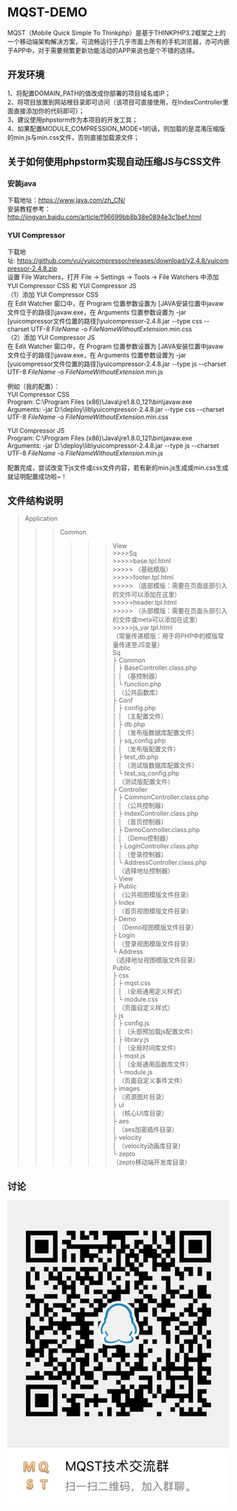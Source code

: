 # MQST-DEMO
MQST（Mobile Quick Simple To Thinkphp）是基于THINKPHP3.2框架之上的一个移动端架构解决方案，可流畅运行于几乎市面上所有的手机浏览器，亦可内嵌于APP中，对于需要频繁更新功能活动的APP来说也是个不错的选择。

## 开发环境
1、将配置DOMAIN_PATH的值改成你部署的项目域名或IP；<br>
2、将项目放置到网站根目录即可访问（该项目可直接使用，在IndexController里面直接添加你的代码即可）；<br>
3、建议使用phpstorm作为本项目的开发工具；<br>
4、如果配置MODULE_COMPRESSION_MODE=1的话，则加载的是混淆压缩版的min.js与min.css文件，否则直接加载源文件；<br>

## 关于如何使用phpstorm实现自动压缩JS与CSS文件
### 安装java
下载地址：https://www.java.com/zh_CN/<br>
安装教程参考：http://jingyan.baidu.com/article/f96699bb8b38e0894e3c1bef.html

### YUI Compressor
下载地址: https://github.com/yui/yuicompressor/releases/download/v2.4.8/yuicompressor-2.4.8.zip<br>
设置 File Watchers，打开 File -> Settings -> Tools -> File Watchers 中添加 YUI Compressor CSS 和 YUI Compressor JS<br>
（1）添加 YUI Compressor CSS<br>
在 Edit Watcher 窗口中，在 Program 位置参数设置为 [JAVA安装位置中javaw文件位于的路径]\javaw.exe，在 Arguments 位置参数设置为 -jar [yuicompressor文件位置的路径]\yuicompressor-2.4.8.jar --type css --charset UTF-8 $FileName$ -o $FileNameWithoutExtension$.min.css<br>
（2）添加 YUI Compressor JS<br>
在 Edit Watcher 窗口中，在 Program 位置参数设置为 [JAVA安装位置中javaw文件位于的路径]\javaw.exe，在 Arguments 位置参数设置为 -jar [yuicompressor文件位置的路径]\yuicompressor-2.4.8.jar --type js --charset UTF-8 $FileName$ -o $FileNameWithoutExtension$.min.js<br>

例如（我的配置）：<br>
YUI Compressor CSS<br>
Program:    C:\Program Files (x86)\Java\jre1.8.0_121\bin\javaw.exe<br>
Arguments:  -jar D:\deploy\lib\yuicompressor-2.4.8.jar --type css --charset UTF-8 $FileName$ -o $FileNameWithoutExtension$.min.css<br>

YUI Compressor JS<br>
Program:    C:\Program Files (x86)\Java\jre1.8.0_121\bin\javaw.exe<br>
Arguments:  -jar D:\deploy\lib\yuicompressor-2.4.8.jar --type js --charset UTF-8 $FileName$ -o $FileNameWithoutExtension$.min.js<br>

配置完成，尝试改变下js文件或css文件内容，若有新的min.js生成或min.css生成就证明配置成功啦~！

## 文件结构说明
>Application<br>
>  >>Common<br>
>  >>  >>>View<br>
>  >>      >>>>Sq<br>
>  >>           >>>>>base.tpl.html<br>
>  >>           >>>>> （基础模版）<br>
>  >>           >>>>>footer.tpl.html<br>
>  >>           >>>>> （底部模版：需要在页面底部引入的文件可以添加在这里）<br>
>  >>           >>>>>header.tpl.html<br>
>  >>           >>>>> （头部模版：需要在页面头部引入的文件或meta可以添加在这里）<br>
>  >>           >>>>>js_var.tpl.html<br>
>  >>              （常量传递模版：用于将PHP中的模版常量传递至JS变量）<br>
>  >>Sq<br>
>     ├ Common<br>
>     │    ├ BaseController.class.php<br>
>     │    │  （基控制器）<br>
>     │    └ function.php<br>
>     │        （公共函数库）<br>
>     ├ Conf<br>
>     │   ├ config.php<br>
>     │   │  （主配置文件）<br>
>     │   ├ db.php<br>
>     │   │  （发布版数据库配置文件）<br>
>     │   ├ sq_config.php<br>
>     │   │  （发布版配置文件）<br>
>     │   ├ test_db.php<br>
>     │   │  （测试版数据库配置文件）<br>
>     │   └ test_sq_config.php<br>
>     │       （测试版配置文件）<br>
>     ├ Controller<br>
>     │   ├ CommonController.class.php<br>
>     │   │  （公共控制器）<br>
>     │   ├ IndexController.class.php<br>
>     │   │  （首页控制器）<br>
>     │   ├ DemoController.class.php<br>
>     │   │  （Demo控制器）<br>
>     │   ├ LoginController.class.php<br>
>     │   │  （登录控制器）<br>
>     │   └ AddressController.class.php<br>
>     │       （选择地址控制器）<br>
>     └ View<br>
>          ├ Public<br>
>          │  （公共视图模版文件目录）<br>
>          ├ Index<br>
>          │  （首页视图模版文件目录）<br>
>          ├ Demo<br>
>          │  （Demo视图模版文件目录）<br>
>          ├ Login<br>
>          │  （登录视图模版文件目录）<br>
>          └ Address<br>
>              （选择地址视图模版文件目录）<br>
>Public<br>
  ├ css<br>
  │ ├ mqst.css<br>
  │ │  （全局通用定义样式）<br>
  │ └ module.css<br>
  │     （页面自定义样式）<br>
  ├ js<br>
  │ ├ config.js<br>
  │ │  （头部预加载js配置文件）<br>
  │ ├ library.js<br>
  │ │  （全局时间库文件）<br>
  │ ├ mqst.js<br>
  │ │  （全局通用函数库文件）<br>
  │ └ module.js<br>
  │     （页面自定义事件文件）<br>
  ├ images<br>
  │ （资源图片目录）<br>
  ├ ui<br>
  │ （核心UI库目录）<br>
  ├ aes<br>
  │ （aes加密插件目录）<br>
  ├ velocity<br>
  │ （velocity动画库目录）<br>
  └ zepto<br>
     （zepto移动端开发库目录）<br>

## 讨论
![](https://github.com/sq233/MQST-DEMO/raw/master/Public/images/public/qq_group_qr.jpg "技术交流群")  

